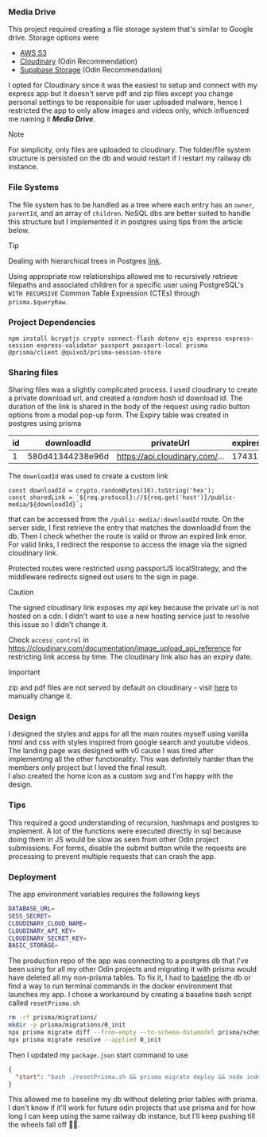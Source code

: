 ### Media Drive
This project required creating a file storage system that's similar to Google drive. Storage options were 
- [AWS S3](https://aws.amazon.com/s3/)
- [Cloudinary](https://cloudinary.com/) (Odin Recommendation)
- [Supabase Storage](https://supabase.com/docs/guides/storage) (Odin Recommendation)

I opted for Cloudinary since it was the easiest to setup and connect with my express app but it doesn't 
serve pdf and zip files except you change personal settings to be responsible for user uploaded malware, 
hence I restricted the app to only allow images and videos only, which influenced me naming it 
***Media Drive***.

> [!Note]
> For simplicity, only files are uploaded to cloudinary. The folder/file system structure is persisted 
    on the db and would restart if I restart my railway db instance.

### File Systems
The file system has to be handled as a tree where each entry has an `owner`, `parentId`, and an array of 
`children`. NoSQL dbs are better suited to handle this structure but I implemented it in postgres using 
tips from the article below.

>[!Tip]
> Dealing with hierarchical trees in Postgres [link](https://leonardqmarcq.com/posts/modeling-hierarchical-tree-data).

Using appropriate row relationships allowed me to recursively retrieve filepaths and associated children 
for a specific user using PostgreSQL's `WITH RECURSIVE` Common Table Expression (CTEs) through 
`prisma.$queryRaw`. 

### Project Dependencies
```JS
npm install bcryptjs crypto connect-flash dotenv ejs express express-session express-validator passport passport-local prisma @prisma/client @quixo3/prisma-session-store
```

### Sharing files
Sharing files was a slightly complicated process. I used cloudinary to create a private download url, and 
created a *random hash* id download id. The duration of the link is shared in the body of the request 
using radio button options from a modal pop-up form. The Expiry table was created in postgres using prisma 

| id | downloadId | privateUrl | expiresAt |
| :--- | :----: | :----: | :---- |
| 1 | 580d41344238e96d | https://api.cloudinary.com/... | 1743132214 |

The `downloadId` was used to create a custom link
```JS
const downloadId = crypto.randomBytes(16).toString('hex');
const sharedLink = `${req.protocol}://${req.get('host')}/public-media/${downloadId}`;
```
that can be accessed from the `/public-media/:downloadId` route. On the server side, I first retrieve 
the entry that matches the downloadId from the db. Then I check whether the route is valid or throw an 
expired link error. For valid links, I redirect the response to access the image via the signed 
cloudinary link. <br>

Protected routes were restricted using passportJS localStrategy, and the middleware redirects signed out 
users to the sign in page.

> [!Caution] 
> The signed cloudinary link exposes my api key because the private url is not hosted on a cdn. I didn't 
    want to use a new hosting service just to resolve this issue so I didn't change it. 

Check `access_control` in https://cloudinary.com/documentation/image_upload_api_reference for restricting 
link access by time. The cloudinary link also has an expiry date.

> [!Important]
> zip and pdf files are not served by default on cloudinary - visit [here](https://console.cloudinary.com/settings/c-825e97b0a11f6c2158044292115ae8/security) to manually change it.

### Design
I designed the styles and apps for all the main routes myself using vanilla html and css with styles 
inspired from google search and youtube videos. The landing page was designed with v0 cause I was 
tired after implementing all the other functionality. This was definitely harder than the members only 
project but I loved the final result. <br>
I also created the home icon as a custom svg and I'm happy with the design.

### Tips
This required a good understanding of recursion, hashmaps and postgres to implement. A lot of the 
functions were executed directly in sql because doing them in JS would be slow as seen from other Odin 
project submissions. For forms, disable the submit button while the requests are processing to prevent 
multiple requests that can crash the app.

### Deployment
The app environment variables requires the following keys
```bash
DATABASE_URL=
SESS_SECRET=
CLOUDINARY_CLOUD_NAME=
CLOUDINARY_API_KEY=
CLOUDINARY_SECRET_KEY=
BASIC_STORAGE=
```
The production repo of the app was connecting to a postgres db that I've been using for all my other Odin 
projects and migrating it with prisma would have deleted all my non-prisma tables. To fix it, I had to 
[baseline](https://www.prisma.io/docs/orm/prisma-migrate/workflows/baselining) the db or find a way to 
run terminal commands in the docker environment that launches my app. I chose a workaround by creating a 
baseline bash script called `resetPrisma.sh`
```bash
rm -rf prisma/migrations/
mkdir -p prisma/migrations/0_init
npx prisma migrate diff --from-empty --to-schema-datamodel prisma/schema.prisma --script > prisma/migrations/0_init/migration.sql
npx prisma migrate resolve --applied 0_init
```
Then I updated my `package.json` start command to use 
```JSON
{
  "start": "bash ./resetPrisma.sh && prisma migrate deploy && node index.js",
}
```
This allowed me to baseline my db without deleting prior tables with prisma. I don't know if it'll work 
for future odin projects that use prisma and for how long I can keep using the same railway db instance, 
but I'll keep pushing till the wheels fall off 🤞🏽.
